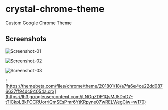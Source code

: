 # crystal-chrome-theme
Custom Google Chrome Theme

## Screenshots
![Screenshot-01](https://i.imgur.com/XhU7hRx.png)

![Screenshot-02](https://i.imgur.com/ud7PL0O.png)

![Screenshot-03](https://i.imgur.com/weBRvSI.png)


![https://themebeta.com/files/chrome/theme/201801/18/a7fa6e4ce22dd0876637ff94dc94054a.crx](https://lh3.googleusercontent.com/jLNOqZDF1QsMJ5DnD7-tTlCkpLBkFCCRUorriQmSEsPmr6YtKRpyne07wRELWegCiw=w170)
